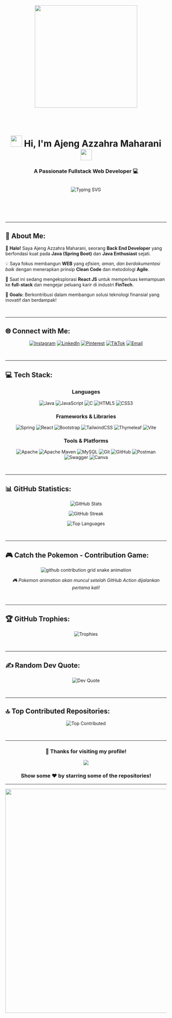 <div align="center">
  
  <!-- GIF Coding Animation -->
  <img src="https://user-images.githubusercontent.com/74038190/229223263-cf2e4b07-2615-4f87-9c38-e37600f8381a.gif" width="320">
  
  <br/><br/>
  
  <!-- Header -->
  <h1>
    <img src="https://media.giphy.com/media/hvRJCLFzcasrR4ia7z/giphy.gif" width="35">
    Hi, I'm Ajeng Azzahra Maharani
    <img src="https://media.giphy.com/media/hvRJCLFzcasrR4ia7z/giphy.gif" width="35">
  </h1>
  
  <h3>A Passionate Fullstack Web Developer 💻</h3>
  
  <br/>
  
  <!-- Typing Animation - Centered -->
  <img src="https://readme-typing-svg.demolab.com?font=Fira+Code&weight=600&size=22&duration=3000&pause=1000&color=F75C7E&center=true&vCenter=true&width=600&lines=Back+End+Developer+%26+Java+Enthusiast;Currently+learning+React+JS+and+Agile;Open+for+FinTech+Collaborations;Building+Efficient+%26+Secure+Solutions;Let's+Create+Something+Amazing!" alt="Typing SVG" />
  
  <br/><br/>
  
</div>

<br/>

---

## 💫 About Me:

🚀 **Halo!** Saya Ajeng Azzahra Maharani, seorang **Back End Developer** yang berfondasi kuat pada **Java (Spring Boot)** dan **Java Enthusiast** sejati.

💡 Saya fokus membangun **WEB** yang *efisien, aman, dan berdokumentasi baik* dengan menerapkan prinsip **Clean Code** dan metodologi **Agile**.

🌱 Saat ini sedang mengeksplorasi **React JS** untuk memperluas kemampuan ke **full-stack** dan mengejar peluang karir di industri **FinTech**.

🎯 **Goals:** Berkontribusi dalam membangun solusi teknologi finansial yang inovatif dan berdampak!

<br/>

---

## 🌐 Connect with Me:

<div align="center">
  
[![Instagram](https://img.shields.io/badge/Instagram-%23E4405F.svg?logo=Instagram&logoColor=white)](https://instagram.com/ajengazr) 
[![LinkedIn](https://img.shields.io/badge/LinkedIn-%230077B5.svg?logo=linkedin&logoColor=white)](https://linkedin.com/in/ajengazr) 
[![Pinterest](https://img.shields.io/badge/Pinterest-%23E60023.svg?logo=Pinterest&logoColor=white)](https://pinterest.com/ajengazr) 
[![TikTok](https://img.shields.io/badge/TikTok-%23000000.svg?logo=TikTok&logoColor=white)](https://tiktok.com/@aj.zra) 
[![Email](https://img.shields.io/badge/Email-D14836?logo=gmail&logoColor=white)](mailto:ajengazzahra04@gmail.com)

</div>

<br/>

---

## 💻 Tech Stack:

<div align="center">

### Languages
![Java](https://img.shields.io/badge/java-%23ED8B00.svg?style=for-the-badge&logo=openjdk&logoColor=white)
![JavaScript](https://img.shields.io/badge/javascript-%23323330.svg?style=for-the-badge&logo=javascript&logoColor=%23F7DF1E)
![C](https://img.shields.io/badge/c-%2300599C.svg?style=for-the-badge&logo=c&logoColor=white)
![HTML5](https://img.shields.io/badge/html5-%23E34F26.svg?style=for-the-badge&logo=html5&logoColor=white)
![CSS3](https://img.shields.io/badge/css3-%231572B6.svg?style=for-the-badge&logo=css3&logoColor=white)

### Frameworks & Libraries
![Spring](https://img.shields.io/badge/spring-%236DB33F.svg?style=for-the-badge&logo=spring&logoColor=white)
![React](https://img.shields.io/badge/react-%2320232a.svg?style=for-the-badge&logo=react&logoColor=%2361DAFB)
![Bootstrap](https://img.shields.io/badge/bootstrap-%238511FA.svg?style=for-the-badge&logo=bootstrap&logoColor=white)
![TailwindCSS](https://img.shields.io/badge/tailwindcss-%2338B2AC.svg?style=for-the-badge&logo=tailwind-css&logoColor=white)
![Thymeleaf](https://img.shields.io/badge/Thymeleaf-%23005C0F.svg?style=for-the-badge&logo=Thymeleaf&logoColor=white)
![Vite](https://img.shields.io/badge/vite-%23646CFF.svg?style=for-the-badge&logo=vite&logoColor=white)

### Tools & Platforms
![Apache](https://img.shields.io/badge/apache-%23D42029.svg?style=for-the-badge&logo=apache&logoColor=white)
![Apache Maven](https://img.shields.io/badge/Apache%20Maven-C71A36?style=for-the-badge&logo=Apache%20Maven&logoColor=white)
![MySQL](https://img.shields.io/badge/mysql-4479A1.svg?style=for-the-badge&logo=mysql&logoColor=white)
![Git](https://img.shields.io/badge/git-%23F05033.svg?style=for-the-badge&logo=git&logoColor=white)
![GitHub](https://img.shields.io/badge/github-%23121011.svg?style=for-the-badge&logo=github&logoColor=white)
![Postman](https://img.shields.io/badge/Postman-FF6C37?style=for-the-badge&logo=postman&logoColor=white)
![Swagger](https://img.shields.io/badge/-Swagger-%23Clojure?style=for-the-badge&logo=swagger&logoColor=white)
![Canva](https://img.shields.io/badge/Canva-%2300C4CC.svg?style=for-the-badge&logo=Canva&logoColor=white)

</div>

<br/>

---

## 📊 GitHub Statistics:

<div align="center">
  
  ![GitHub Stats](https://github-readme-stats.vercel.app/api?username=ajengazr&theme=radical&hide_border=true&include_all_commits=true&count_private=false&show_icons=true)
  
  ![GitHub Streak](https://nirzak-streak-stats.vercel.app/?user=ajengazr&theme=radical&hide_border=true)
  
  ![Top Languages](https://github-readme-stats.vercel.app/api/top-langs/?username=ajengazr&theme=radical&hide_border=true&include_all_commits=true&count_private=false&layout=compact)
  
</div>

<br/>

---

## 🎮 Catch the Pokemon - Contribution Game:

<div align="center">
  
  <!-- Pokemon akan muncul otomatis setelah GitHub Action dijalankan -->
  <picture>
    <source media="(prefers-color-scheme: dark)" srcset="https://raw.githubusercontent.com/ajengazr/ajengazr/output/github-contribution-grid-snake-dark.svg">
    <source media="(prefers-color-scheme: light)" srcset="https://raw.githubusercontent.com/ajengazr/ajengazr/output/github-contribution-grid-snake.svg">
    <img alt="github contribution grid snake animation" src="https://raw.githubusercontent.com/ajengazr/ajengazr/output/github-contribution-grid-snake.svg">
  </picture>
  
  <br/>
  
  <p><i>🎮 Pokemon animation akan muncul setelah GitHub Action dijalankan pertama kali!</i></p>
  
</div>

<br/>

---

## 🏆 GitHub Trophies:

<div align="center">
  
  ![Trophies](https://github-profile-trophy.vercel.app/?username=ajengazr&theme=radical&no-frame=true&no-bg=false&margin-w=4&row=1)
  
</div>

<br/>

---

## ✍️ Random Dev Quote:

<div align="center">
  
  ![Dev Quote](https://quotes-github-readme.vercel.app/api?type=horizontal&theme=radical)
  
</div>

<br/>

---

## 🔝 Top Contributed Repositories:

<div align="center">
  
  ![Top Contributed](https://github-contributor-stats.vercel.app/api?username=ajengazr&limit=5&theme=radical&combine_all_yearly_contributions=true)
  
</div>

<br/>

---

<div align="center">
  
  ### 💖 Thanks for visiting my profile!
  
  [![](https://visitcount.itsvg.in/api?id=ajengazr&label=Profile%20Views&color=12&icon=5&pretty=true)](https://visitcount.itsvg.in)
  
  ### Show some ❤️ by starring some of the repositories!
  
</div>

---

<div align="center">
  <img src="https://user-images.githubusercontent.com/74038190/212284100-561aa473-3905-4a80-b561-0d28506553ee.gif" width="700">
</div>
